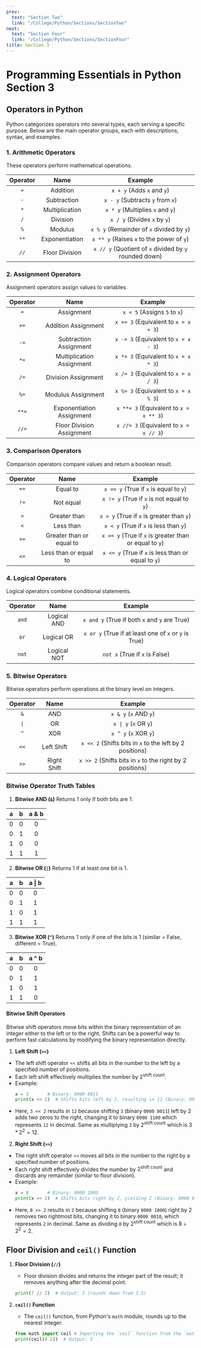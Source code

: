 ```yaml
---
prev:
  text: "Section Two"
  link: "/College/Python/Sections/SectionTwo"
next:
  text: "Section Four"
  link: "/College/Python/Sections/SectionFour"
title: Section 3
---
```


# Programming Essentials in Python Section 3

## Operators in Python

Python categorizes operators into several types, each serving a specific purpose. Below are the main operator groups, each with descriptions, syntax, and examples.

### 1. Arithmetic Operators

These operators perform mathematical operations.

| Operator |      Name      |                        Example                         |
| :------: | :------------: | :----------------------------------------------------: |
|   `+`    |    Addition    |               `x + y` (Adds `x` and `y`)               |
|   `-`    |  Subtraction   |            `x - y` (Subtracts `y` from `x`)            |
|   `*`    | Multiplication |            `x * y` (Multiplies `x` and `y`)            |
|   `/`    |    Division    |              `x / y` (Divides `x` by `y`)              |
|   `%`    |    Modulus     |       `x % y` (Remainder of `x` divided by `y`)        |
|   `**`   | Exponentiation |       `x ** y` (Raises `x` to the power of `y`)        |
|   `//`   | Floor Division | `x // y` (Quotient of `x` divided by `y` rounded down) |

### 2. Assignment Operators

Assignment operators assign values to variables.

| Operator |           Name            |                Example                 |
| :------: | :-----------------------: | :------------------------------------: |
|   `=`    |        Assignment         |      `x = 5` (Assigns `5` to `x`)      |
|   `+=`   |    Addition Assignment    |  `x += 3` (Equivalent to `x = x + 3`)  |
|   `-=`   |  Subtraction Assignment   |  `x -= 3` (Equivalent to `x = x - 3`)  |
|   `*=`   | Multiplication Assignment |  `x *= 3` (Equivalent to `x = x * 3`)  |
|   `/=`   |    Division Assignment    |  `x /= 3` (Equivalent to `x = x / 3`)  |
|   `%=`   |    Modulus Assignment     |  `x %= 3` (Equivalent to `x = x % 3`)  |
|  `**=`   | Exponentiation Assignment | `x **= 3` (Equivalent to `x = x ** 3`) |
|  `//=`   | Floor Division Assignment | `x //= 3` (Equivalent to `x = x // 3`) |

### 3. Comparison Operators

Comparison operators compare values and return a boolean result.

| Operator |           Name           |                        Example                         |
| :------: | :----------------------: | :----------------------------------------------------: |
|   `==`   |         Equal to         |         `x == y` (True if `x` is equal to `y`)         |
|   `!=`   |        Not equal         |       `x != y` (True if `x` is not equal to `y`)       |
|   `>`    |       Greater than       |       `x > y` (True if `x` is greater than `y`)        |
|   `<`    |        Less than         |         `x < y` (True if `x` is less than `y`)         |
|   `>=`   | Greater than or equal to | `x >= y` (True if `x` is greater than or equal to `y`) |
|   `<=`   |  Less than or equal to   |  `x <= y` (True if `x` is less than or equal to `y`)   |

### 4. Logical Operators

Logical operators combine conditional statements.

| Operator |    Name     |                        Example                        |
| :------: | :---------: | :---------------------------------------------------: |
|  `and`   | Logical AND |     `x and y` (True if both `x` and `y` are True)     |
|   `or`   | Logical OR  | `x or y` (True if at least one of `x` or `y` is True) |
|  `not`   | Logical NOT |            `not x` (True if `x` is False)             |

### 5. Bitwise Operators

Bitwise operators perform operations at the binary level on integers.

| Operator |    Name     |                          Example                          |
| :------: | :---------: | :-------------------------------------------------------: |
|   `&`    |     AND     |                   `x & y` (`x` AND `y`)                   |
|   `\|`   |     OR      |                   `x \| y` (`x` OR `y`)                   |
|   `^`    |     XOR     |                   `x ^ y` (`x` XOR `y`)                   |
|   `<<`   | Left Shift  | `x << 2` (Shifts bits in `x` to the left by 2 positions)  |
|   `>>`   | Right Shift | `x >> 2` (Shifts bits in `x` to the right by 2 positions) |

### Bitwise Operator Truth Tables

1. **Bitwise AND (`&`)**
   Returns 1 only if both bits are 1.

|  a  |  b  | a & b |
| :-: | :-: | :---: |
|  0  |  0  |   0   |
|  0  |  1  |   0   |
|  1  |  0  |   0   |
|  1  |  1  |   1   |

2. **Bitwise OR (`|`)**
   Returns 1 if at least one bit is 1.

|  a  |  b  | a \| b |
| :-: | :-: | :----: |
|  0  |  0  |   0    |
|  0  |  1  |   1    |
|  1  |  0  |   1    |
|  1  |  1  |   1    |

3. **Bitwise XOR (`^`)**
   Returns 1 only if one of the bits is 1 (similar = False, different = True).

|  a  |  b  | a ^ b |
| :-: | :-: | :---: |
|  0  |  0  |   0   |
|  0  |  1  |   1   |
|  1  |  0  |   1   |
|  1  |  1  |   0   |

#### Bitwise Shift Operators

Bitwise shift operators move bits within the binary representation of an integer either to the left or to the right. Shifts can be a powerful way to perform fast calculations by modifying the binary representation directly.

1. **Left Shift (`<<`)**

- The left shift operator `<<` shifts all bits in the number to the left by a specified number of positions.
- Each left shift effectively multiplies the number by $2^{\text{shift count}}$.
- Example:
  ```python
  x = 3       # Binary: 0000 0011
  print(x << 2)  # Shifts bits left by 2, resulting in 12 (Binary: 0000 1100)
  ```
- Here, `3 << 2` results in `12` because shifting `3` (binary `0000 0011`) left by 2 adds two zeros to the right, changing it to binary `0000 1100` which represents `12` in decimal. Same as multiplying `3` by $2^\text{shift count}$ which is $3*2^2 = 12$.

2. **Right Shift (`>>`)**

- The right shift operator `>>` moves all bits in the number to the right by a specified number of positions.
- Each right shift effectively divides the number by $2^{\text{shift count}}$ and discards any remainder (similar to floor division).
- Example:
  ```python
  x = 8       # Binary: 0000 1000
  print(x >> 2)  # Shifts bits right by 2, yielding 2 (Binary: 0000 0010)
  ```
- Here, `8 >> 2` results in `2` because shifting `8` (binary `0000 1000`) right by 2 removes two rightmost bits, changing it to binary `0000 0010`, which represents `2` in decimal. Same as dividing `8` by $2^\text{shift count}$ which is $8\div2^2 = 2$.

## Floor Division and `ceil()` Function

1. **Floor Division (`//`)**

   - Floor division divides and returns the integer part of the result; it removes anything after the decimal point.

   ```python
   print(7 // 2)  # Output: 3 (rounds down from 3.5)
   ```

2. **`ceil()` Function**

   - The `ceil()` function, from Python's `math` module, rounds up to the nearest integer.

   ```python
   from math import ceil # Importing the `ceil` function from the `math` module
   print(ceil(4.2))  # Output: 5
   ```
